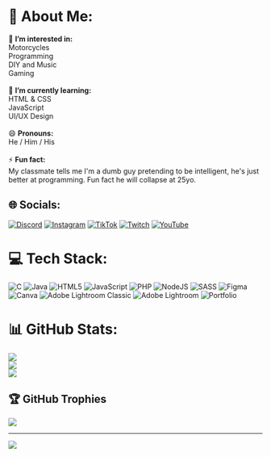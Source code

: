 # 💫 About Me:
📑 <b>I’m interested in:</b><br>Motorcycles<br>Programming<br>DIY and Music<br>Gaming<br><br>🌱 <b>I’m currently learning:</b><br>HTML & CSS<br>JavaScript<br>UI/UX Design<br><br>😄 <b>Pronouns:</b><br>He / Him / His<br><br>⚡ <b>Fun fact:</b><br>My classmate tells me I'm a dumb guy pretending to be intelligent, he's just better at programming. Fun fact he will collapse at 25yo.


## 🌐 Socials:
[![Discord](https://img.shields.io/badge/Discord-%237289DA.svg?logo=discord&logoColor=white)](https://discord.gg/rgabrex) [![Instagram](https://img.shields.io/badge/Instagram-%23E4405F.svg?logo=Instagram&logoColor=white)](https://instagram.com/rgabrex) [![TikTok](https://img.shields.io/badge/TikTok-%23000000.svg?logo=TikTok&logoColor=white)](https://tiktok.com/@rgabrex) [![Twitch](https://img.shields.io/badge/Twitch-%239146FF.svg?logo=Twitch&logoColor=white)](https://twitch.tv/zGabrex) [![YouTube](https://img.shields.io/badge/YouTube-%23FF0000.svg?logo=YouTube&logoColor=white)](https://youtube.com/@rGabrex) 

# 💻 Tech Stack:
![C](https://img.shields.io/badge/c-%2300599C.svg?style=flat&logo=c&logoColor=white) ![Java](https://img.shields.io/badge/java-%23ED8B00.svg?style=flat&logo=openjdk&logoColor=white) ![HTML5](https://img.shields.io/badge/html5-%23E34F26.svg?style=flat&logo=html5&logoColor=white) ![JavaScript](https://img.shields.io/badge/javascript-%23323330.svg?style=flat&logo=javascript&logoColor=%23F7DF1E) ![PHP](https://img.shields.io/badge/php-%23777BB4.svg?style=flat&logo=php&logoColor=white) ![NodeJS](https://img.shields.io/badge/node.js-6DA55F?style=flat&logo=node.js&logoColor=white) ![SASS](https://img.shields.io/badge/SASS-hotpink.svg?style=flat&logo=SASS&logoColor=white) ![Figma](https://img.shields.io/badge/figma-%23F24E1E.svg?style=flat&logo=figma&logoColor=white) ![Canva](https://img.shields.io/badge/Canva-%2300C4CC.svg?style=flat&logo=Canva&logoColor=white) ![Adobe Lightroom Classic](https://img.shields.io/badge/Adobe%20Lightroom%20Classic-31A8FF.svg?style=flat&logo=Adobe%20Lightroom%20Classic&logoColor=white) ![Adobe Lightroom](https://img.shields.io/badge/Adobe%20Lightroom-31A8FF.svg?style=flat&logo=Adobe%20Lightroom&logoColor=white) ![Portfolio](https://img.shields.io/badge/Portfolio-%23000000.svg?style=flat&logo=firefox&logoColor=#FF7139)
# 📊 GitHub Stats:
![](https://github-readme-stats.vercel.app/api?username=rGabrex&theme=dark&hide_border=false&include_all_commits=false&count_private=true)<br/>
![](https://github-readme-streak-stats.herokuapp.com/?user=rGabrex&theme=dark&hide_border=false)<br/>
![](https://github-readme-stats.vercel.app/api/top-langs/?username=rGabrex&theme=dark&hide_border=false&include_all_commits=false&count_private=true&layout=compact)

## 🏆 GitHub Trophies
![](https://github-profile-trophy.vercel.app/?username=rGabrex&theme=radical&no-frame=false&no-bg=false&margin-w=4)

---
[![](https://visitcount.itsvg.in/api?id=rGabrex&icon=5&color=1)](https://visitcount.itsvg.in)

<!-- Proudly created with GPRM ( https://gprm.itsvg.in ) -->
